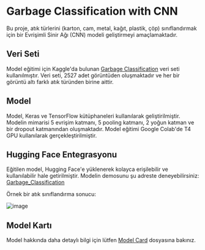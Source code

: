 # Garbage Classification with CNN

Bu proje, atık türlerini (karton, cam, metal, kağıt, plastik, çöp) sınıflandırmak için bir Evrişimli Sinir Ağı (CNN) modeli geliştirmeyi amaçlamaktadır.

## Veri Seti

Model eğitimi için Kaggle'da bulunan [Garbage Classification](https://www.kaggle.com/datasets/asdasdasasdas/garbage-classification) veri seti kullanılmıştır. Veri seti, 2527 adet görüntüden oluşmaktadır ve her bir görüntü altı farklı atık türünden birine aittir.

## Model

Model, Keras ve TensorFlow kütüphaneleri kullanılarak geliştirilmiştir. Modelin mimarisi 5 evrişim katmanı, 5 pooling katmanı, 2 yoğun katman ve bir dropout katmanından oluşmaktadır. Model eğitimi Google Colab'de T4 GPU kullanılarak gerçekleştirilmiştir.

## Hugging Face Entegrasyonu

Eğitilen model, Hugging Face'e yüklenerek kolayca erişilebilir ve kullanılabilir hale getirilmiştir. Modelin demosunu şu adreste deneyebilirsiniz: [Garbage_Classification](https://huggingface.co/spaces/ayse0/Garbage_Classification)

Örnek bir atık sınıflandırma sonucu:

![image](https://github.com/user-attachments/assets/d95221cd-b9fa-4713-9d6a-e5f41c974751)


## Model Kartı

Model hakkında daha detaylı bilgi için lütfen [Model Card](modelcard.md) dosyasına bakınız.
